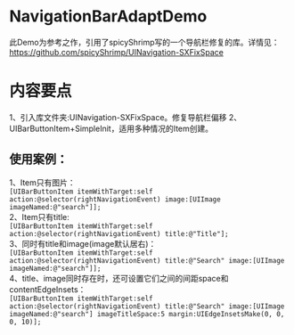 # NavigationBarAdaptDemo
此Demo为参考之作，引用了spicyShrimp写的一个导航栏修复的库。详情见：https://github.com/spicyShrimp/UINavigation-SXFixSpace

# 内容要点
  1、引入库文件夹:UINavigation-SXFixSpace。修复导航栏偏移
  2、UIBarButtonItem+SimpleInit，适用多种情况的Item创建。
  
  ## 使用案例：
  1、Item只有图片：  
  `[UIBarButtonItem itemWithTarget:self action:@selector(rightNavigationEvent) image:[UIImage imageNamed:@"search"]];`  
  2、Item只有title:  
  `[UIBarButtonItem itemWithTarget:self action:@selector(rightNavigationEvent) title:@"Title"];`  
  3、同时有title和image(image默认居右)：  
  `[UIBarButtonItem itemWithTarget:self action:@selector(rightNavigationEvent) title:@"Search" image:[UIImage imageNamed:@"search"]];`  
  4、title、image同时存在时，还可设置它们之间的间距space和contentEdgeInsets：  
  `[UIBarButtonItem itemWithTarget:self action:@selector(rightNavigationEvent) title:@"Search" image:[UIImage imageNamed:@"search"] imageTitleSpace:5 margin:UIEdgeInsetsMake(0, 0, 0, 10)];`  
